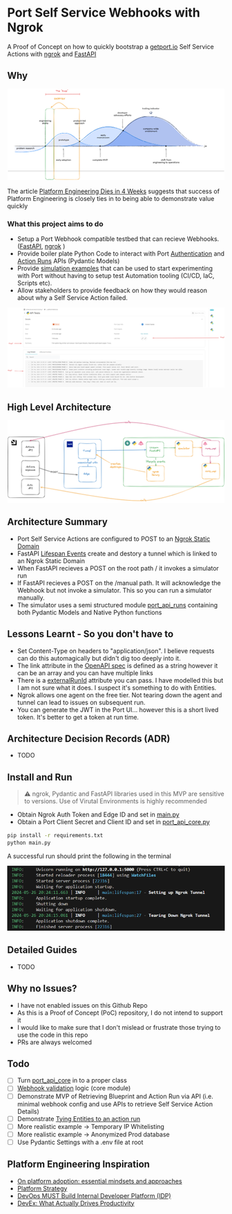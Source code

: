 # Port Self Service Webhooks with Ngrok

A Proof of Concept on how to quickly bootstrap a [getport.io](https://app.getport.io/) Self Service Actions with [ngrok](https://ngrok.com/) and [FastAPI](https://fastapi.tiangolo.com/)

## Why

![image](docs/images/why.png)

The article [Platform Engineering Dies in 4 Weeks](https://thenewstack.io/platform-engineering-dies-in-4-weeks/) suggests that success of Platform Engineering is closely ties in to being able to demonstrate value quickly

### What this project aims to do

* Setup a Port Webhook compatible testbed that can recieve Webhooks.  ([FastAPI](https://fastapi.tiangolo.com/),  [ngrok](https://ngrok.com/) )
* Provide boiler plate Python Code to interact with Port [Authentication](https://github.com/firecube-oss/port-webhooks-with-ngrok/blob/main/port_api_core.py) and [Action Runs](https://github.com/firecube-oss/port-webhooks-with-ngrok/blob/main/port_api_runs.py) APIs (Pydantic Models)
* Provide [simulation examples](https://github.com/firecube-oss/port-webhooks-with-ngrok/blob/main/port_runs_simulator.py) that can be used to start experimenting with Port without having to setup test Automation tooling (CI/CD, IaC, Scripts etc). 
* Allow stakeholders to provide feedback on how they would reason about why a Self Service Action failed. 

![image](docs/images/failz.png)

## High Level Architecture

![image](docs/architecture/high-level.png)

## Architecture Summary

* Port Self Service Actions are configured to POST to an [Ngrok Static Domain](https://ngrok.com/blog-post/free-static-domains-ngrok-users)
* FastAPI [Lifespan Events](https://fastapi.tiangolo.com/advanced/events/) create and destory a tunnel which is linked to an Ngrok Static Domain
* When FastAPI recieves a POST on the root path / it invokes a simulator run 
* If FastAPI recieves a POST on the /manual path. It will acknowledge the Webhook but not invoke a simulator. This so you can run  a simulator manually. 
* The simulator uses a semi structured module [port_api_runs]() containing both Pydantic Models and Native Python functions

## Lessons Learnt - So you don't have to

* Set Content-Type on headers to "application/json". I believe requests can do this automagically but didn't dig too deeply into it. 
* The link attribute in the [OpenAPI spec](https://api.getport.io/static/index.html#/Action%20Runs/patch_v1_actions_runs__run_id_) is defined as a string however it can be an array and you can have multiple links
* There is a [externalRunId](https://api.getport.io/static/index.html#/Action%20Runs/patch_v1_actions_runs__run_id_) attribute you can pass. I have modelled this but I am not sure what it does. I suspect it's something to do with Entities. 
* Ngrok allows one agent on the free tier. Not tearing down the agent and tunnel can lead to issues on subsequent run. 
* You can generate the JWT in the Port UI... however this is a short lived token. It's better to get a token at run time. 

## Architecture Decision Records (ADR)

* TODO

## Install and Run

> :warning:  ngrok, Pydantic and FastAPI libraries used in this MVP are sensitive to versions. Use of Virutal Environments is highly recommended 

* Obtain Ngrok Auth Token and Edge ID and set in [main.py]()
* Obtain a Port Client Secret and Client ID and set in [port_api_core.py]()

```bash
pip install -r requirements.txt
python main.py
```

A successful run should print the following in the terminal

![image](docs/images/terminal.png)

## Detailed Guides

* TODO

## Why no Issues? 

* I have not enabled issues on this Github Repo
* As this is a Proof of Concept (PoC) repository, I do not intend to support it
* I would like to make sure that I don't mislead or frustrate those trying to use the code in this repo
* PRs are always welcomed 

## Todo 

* [ ] Turn [port_api_core]() in to a proper class
* [ ] [Webhook validation](https://docs.getport.io/create-self-service-experiences/setup-backend/webhook/signature-verification/) logic (core module) 
* [ ] Demonstrate MVP of Retrieving Blueprint and Action Run via API (i.e. minimal webhook config and use APIs to retrieve Self Service Action Details)
* [ ] Demonstrate [Tying Entities to an action run](https://docs.getport.io/create-self-service-experiences/reflect-action-progress/#tying-entities-to-an-action-run)
* [ ] More realistic example -> Temporary IP Whitelisting
* [ ] More realistic example -> Anonymized Prod database 
* [ ] Use Pydantic Settings with a .env file at root

## Platform Engineering Inspiration

* [On platform adoption: essential mindsets and approaches](https://www.engineeringprimer.com/p/on-platform-adoption-essential-mindsets)
* [Platform Strategy](https://leanpub.com/platformstrategy)
* [DevOps MUST Build Internal Developer Platform (IDP)](https://youtu.be/j5i00z3QXyU?list=PLyicRj904Z9_50dH2eD5prLZ8b9A-fdgt&t=731)
* [DevEx: What Actually Drives Productivity](https://queue.acm.org/detail.cfm?id=3595878)
